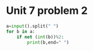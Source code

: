 # Unit 7 problem 2
```.py
a=input().split(" ")
for b in a:
    if not (int(b))%2:
        print(b,end=" ")
```
